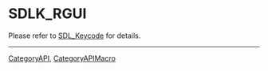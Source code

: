 # SDLK_RGUI

Please refer to [SDL_Keycode](SDL_Keycode) for details.

----
[CategoryAPI](CategoryAPI), [CategoryAPIMacro](CategoryAPIMacro)

